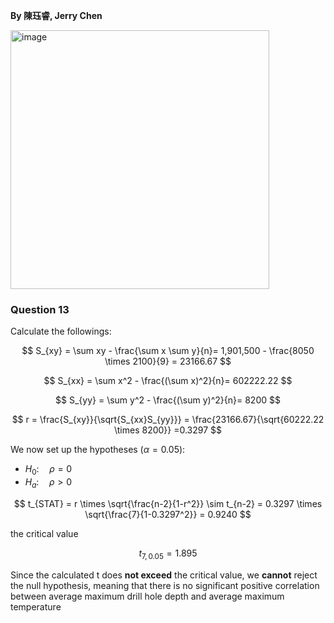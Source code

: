 **By 陳珏睿, Jerry Chen**

<img width="414" alt="image" src="https://github.com/user-attachments/assets/f0884a00-2fab-480e-8206-146822fe6421" />

### Question 13
Calculate the followings:

$$
S_{xy} = \sum xy - \frac{\sum x \sum y}{n}= 1,901,500 - \frac{8050 \times 2100}{9} = 23166.67 
$$

$$
S_{xx} = \sum x^2 - \frac{(\sum x)^2}{n}= 602222.22
$$

$$
S_{yy} = \sum y^2 - \frac{(\sum y)^2}{n}= 8200
$$

$$
r = \frac{S_{xy}}{\sqrt{S_{xx}S_{yy}}} = \frac{23166.67}{\sqrt{60222.22 \times 8200}} =0.3297
$$

We now set up the hypotheses ($\alpha = 0.05$):
- $H_0: \quad \rho = 0$  
- $H_a: \quad \rho > 0$  

$$
t_{STAT} = r \times \sqrt{\frac{n-2}{1-r^2}} \sim t_{n-2} = 0.3297 \times \sqrt{\frac{7}{1-0.3297^2}} = 0.9240
$$

the critical value  

$$
t_{7,0.05} = 1.895
$$

Since the calculated t does **not exceed** the critical value, we **cannot** reject the null hypothesis, meaning that
there is no significant positive correlation between average maximum drill hole depth and average maximum temperature  
